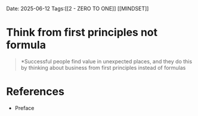 Date: 2025-06-12
Tags:[[2 - ZERO TO ONE]] [[MINDSET]]
 
# Think from first principles not formula

>*Successful people find value in unexpected places, and they do this by thinking about business from first principles 
>instead of formulas 
# References
- Preface